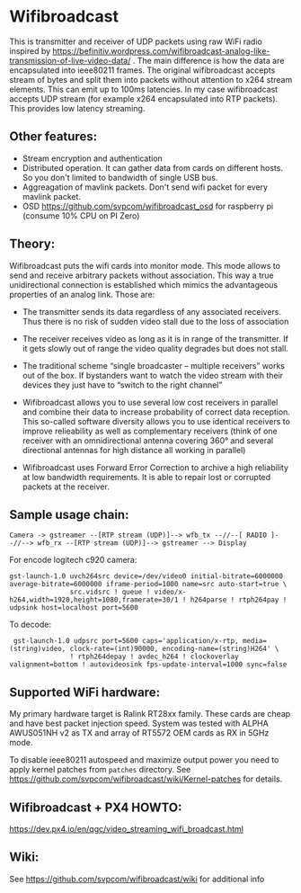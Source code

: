Wifibroadcast
=============

This is transmitter and receiver of UDP packets using raw WiFi radio inspired by  https://befinitiv.wordpress.com/wifibroadcast-analog-like-transmission-of-live-video-data/ . The main difference is how the data are encapsulated into ieee80211 frames. The original wifibroadcast accepts stream of bytes and split them into packets without attention to x264 stream elements. This can emit up to 100ms latencies.  In my case wifibroadcast accepts UDP stream (for example x264 encapsulated into RTP packets). This provides low latency streaming.

Other features:
---------------
 - Stream encryption and authentication
 - Distributed operation. It can gather data from cards on different hosts. So you don't limited to bandwidth of single USB bus.
 - Aggreagation of mavlink packets. Don't send wifi packet for every mavlink packet.
 - OSD https://github.com/svpcom/wifibroadcast_osd for raspberry pi (consume 10% CPU on PI Zero)


Theory:
-------

Wifibroadcast puts the wifi cards into monitor mode. This mode allows to send and receive arbitrary packets without association.
This way a true unidirectional connection is established which mimics the advantageous properties of an analog link. Those are:

 - The transmitter sends its data regardless of any associated receivers. Thus there is no risk of sudden video stall due to the loss of association

 - The receiver receives video as long as it is in range of the transmitter. If it gets slowly out of range the video quality degrades but does not stall.

 - The traditional scheme “single broadcaster – multiple receivers” works out of the box. If bystanders want to watch the video stream with their devices they just have to “switch to the right channel”

 - Wifibroadcast allows you to use several low cost receivers in parallel and combine their data to increase probability of correct data reception. This so-called software diversity allows you to use identical receivers to improve relieability as well as complementary receivers (think of one receiver with an omnidirectional antenna covering 360° and several directional antennas for high distance all working in parallel)

 - Wifibroadcast uses Forward Error Correction to archive a high reliability at low bandwidth requirements. It is able to repair lost or corrupted packets at the receiver.



Sample usage chain:
-------------------
```
Camera -> gstreamer --[RTP stream (UDP)]--> wfb_tx --//--[ RADIO ]--//--> wfb_rx --[RTP stream (UDP)]--> gstreamer --> Display
```

For encode logitech c920 camera:
```
gst-launch-1.0 uvch264src device=/dev/video0 initial-bitrate=6000000 average-bitrate=6000000 iframe-period=1000 name=src auto-start=true \
               src.vidsrc ! queue ! video/x-h264,width=1920,height=1080,framerate=30/1 ! h264parse ! rtph264pay ! udpsink host=localhost port=5600
```

To decode:
```
 gst-launch-1.0 udpsrc port=5600 caps='application/x-rtp, media=(string)video, clock-rate=(int)90000, encoding-name=(string)H264' \
               ! rtph264depay ! avdec_h264 ! clockoverlay valignment=bottom ! autovideosink fps-update-interval=1000 sync=false
```


Supported WiFi hardware:
------------------------
My primary hardware target is Ralink RT28xx family. These cards are cheap and have best packet injection speed.
System was tested with ALPHA AWUS051NH v2 as TX and array of RT5572 OEM cards as RX in 5GHz mode.

To disable ieee80211 autospeed and maximize output power you need to apply kernel patches from ``patches`` directory. See https://github.com/svpcom/wifibroadcast/wiki/Kernel-patches for details.

Wifibroadcast + PX4 HOWTO:
--------------------------
https://dev.px4.io/en/qgc/video_streaming_wifi_broadcast.html

Wiki:
-----
See https://github.com/svpcom/wifibroadcast/wiki for additional info
